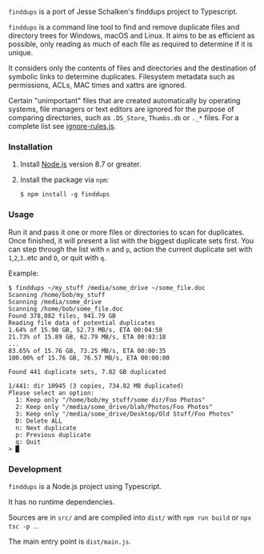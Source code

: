`finddups` is a port of Jesse Schalken's finddups project to Typescript.

`finddups` is a command line tool to find and remove duplicate files and 
directory trees for Windows, macOS and Linux. It aims to be as efficient as 
possible, only reading as much of each file as required to determine if it is
 unique.

It considers only the contents of files and directories and the destination 
of symbolic links to determine duplicates. Filesystem metadata such as 
permissions, ACLs, MAC times and xattrs are ignored.

Certain "unimportant" files that are created automatically by operating 
systems, file managers or text editors are ignored for the purpose of 
comparing directories, such as `.DS_Store`, `Thumbs.db` or `._*` files. For 
a complete list see [ignore-rules.js](src/ignore-rules.js).

### Installation

1. Install [Node.js](https://nodejs.org/) version 8.7 or greater.
2. Install the package via `npm`:

   ```
   $ npm install -g finddups
   ```

### Usage

Run it and pass it one or more files or directories to scan for duplicates. 
Once finished, it will present a list with the biggest duplicate sets first. 
You can step through the list with `n` and `p`, action the current duplicate
set with `1`,`2`,`3`..etc and `D`, or quit with `q`.

Example:

```
$ finddups ~/my_stuff /media/some_drive ~/some_file.doc
Scanning /home/bob/my_stuff
Scanning /media/some_drive
Scanning /home/bob/some_file.doc
Found 378,082 files, 941.79 GB
Reading file data of potential duplicates
1.64% of 15.98 GB, 52.73 MB/s, ETA 00:04:58
21.73% of 15.89 GB, 62.79 MB/s, ETA 00:03:18
...
83.65% of 15.76 GB, 73.25 MB/s, ETA 00:00:35
100.00% of 15.76 GB, 76.57 MB/s, ETA 00:00:00

Found 441 duplicate sets, 7.82 GB duplicated

1/441: dir 10945 (3 copies, 734.82 MB duplicated)
Please select an option:
  1: Keep only "/home/bob/my_stuff/some dir/Foo Photos"
  2: Keep only "/media/some_drive/blah/Photos/Foo Photos"
  3: Keep only "/media/some_drive/Desktop/Old Stuff/Foo Photos"
  D: Delete ALL
  n: Next duplicate
  p: Previous duplicate
  q: Quit
> █
```

### Development

`finddups` is a Node.js project using Typescript.  

It has no runtime dependencies. 

Sources are in `src/` and are compiled into `dist/` 
with `npm run build` or `npx tsc -p .`. 

The main entry point is `dist/main.js`.
